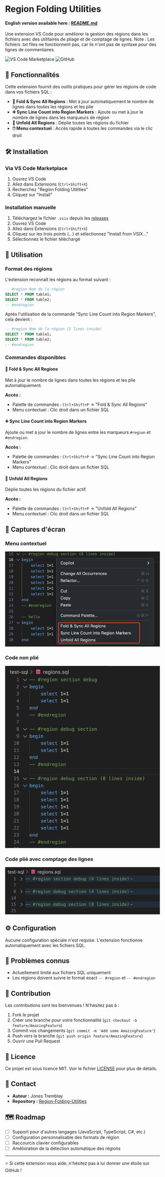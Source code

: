 # Region Folding Utilities

#### English version available here : [README.md](README.md)

Une extension VS Code pour améliorer la gestion des régions dans les fichiers avec des utilitaires de pliage et de comptage de lignes.
Note : Les fichiers .txt files ne fonctionnent pas, car ils n'ont pas de syntaxe pour des lignes de commentaires.

![VS Code Marketplace](https://img.shields.io/visual-studio-marketplace/v/region-folding-utilities?color=blue&logo=visual-studio-code)
![GitHub](https://img.shields.io/github/license/jonestremblay/Region-Folding-Utilities)

## 🚀 Fonctionnalités

Cette extension fournit des outils pratiques pour gérer les régions de code dans vos fichiers SQL :

- **🔄 Fold & Sync All Regions** : Met à jour automatiquement le nombre de lignes dans toutes les régions et les plie
- **➕ Sync Line Count into Region Markers** : Ajoute ou met à jour le nombre de lignes dans les marqueurs de région
- **📂 Unfold All Regions** : Déplie toutes les régions du fichier
- **🖱️ Menu contextuel** : Accès rapide à toutes les commandes via le clic droit

## 🛠️ Installation

### Via VS Code Marketplace
1. Ouvrez VS Code
2. Allez dans Extensions (`Ctrl+Shift+X`)
3. Recherchez "Region Folding Utilities"
4. Cliquez sur "Install"

### Installation manuelle
1. Téléchargez le fichier `.vsix` depuis les [releases](https://github.com/jonestremblay/Region-Folding-Utilities/releases)
2. Ouvrez VS Code
3. Allez dans Extensions (`Ctrl+Shift+X`)
4. Cliquez sur les trois points (...) et sélectionnez "Install from VSIX..."
5. Sélectionnez le fichier téléchargé

## 📖 Utilisation

### Format des régions 

L'extension reconnaît les régions au format suivant :

```sql
-- #region Nom de la région
SELECT * FROM table1;
SELECT * FROM table2;
-- #endregion
```

Après l'utilisation de la commande "Sync Line Count into Region Markers", cela devient :

```sql
-- #region Nom de la région (2 lines inside)
SELECT * FROM table1;
SELECT * FROM table2;
-- #endregion
```

### Commandes disponibles

#### 🔄 Fold & Sync All Regions
Met à jour le nombre de lignes dans toutes les régions et les plie automatiquement.

**Accès :**
- Palette de commandes : `Ctrl+Shift+P` → "Fold & Sync All Regions"
- Menu contextuel : Clic droit dans un fichier SQL

#### ➕ Sync Line Count into Region Markers
Ajoute ou met à jour le nombre de lignes entre les marqueurs `#region` et `#endregion`.

**Accès :**
- Palette de commandes : `Ctrl+Shift+P` → "Sync Line Count into Region Markers"
- Menu contextuel : Clic droit dans un fichier SQL

#### 📂 Unfold All Regions
Déplie toutes les régions du fichier actif.

**Accès :**
- Palette de commandes : `Ctrl+Shift+P` → "Unfold All Regions"
- Menu contextuel : Clic droit dans un fichier SQL

## 📸 Captures d'écran

### Menu contextuel
![Menu contextuel](docs/screenshots/context-menu.png)

### Code non plié
![Code non plié](docs/screenshots/before.png)

### Code plié avec comptage des lignes
![Code plié](docs/screenshots/after-fold.png)

## ⚙️ Configuration

Aucune configuration spéciale n'est requise. L'extension fonctionne automatiquement avec les fichiers SQL.

## 🐛 Problèmes connus

- Actuellement limité aux fichiers SQL uniquement
- Les régions doivent suivre le format exact `-- #region` et `-- #endregion`

## 🤝 Contribution

Les contributions sont les bienvenues ! N'hésitez pas à :

1. Fork le projet
2. Créer une branche pour votre fonctionnalité (`git checkout -b feature/AmazingFeature`)
3. Commit vos changements (`git commit -m 'Add some AmazingFeature'`)
4. Push vers la branche (`git push origin feature/AmazingFeature`)
5. Ouvrir une Pull Request

## 📝 Licence

Ce projet est sous licence MIT. Voir le fichier [LICENSE](LICENSE) pour plus de détails.

## 📧 Contact

- **Auteur :** Jones Tremblay
- **Repository :** [Region-Folding-Utilities](https://github.com/jonestremblay/Region-Folding-Utilities)

## 🗺️ Roadmap

- [ ] Support pour d'autres langages (JavaScript, TypeScript, C#, etc.)
- [ ] Configuration personnalisable des formats de région
- [ ] Raccourcis clavier configurables
- [ ] Amélioration de la détection automatique des régions

---

⭐ Si cette extension vous aide, n'hésitez pas à lui donner une étoile sur GitHub !
